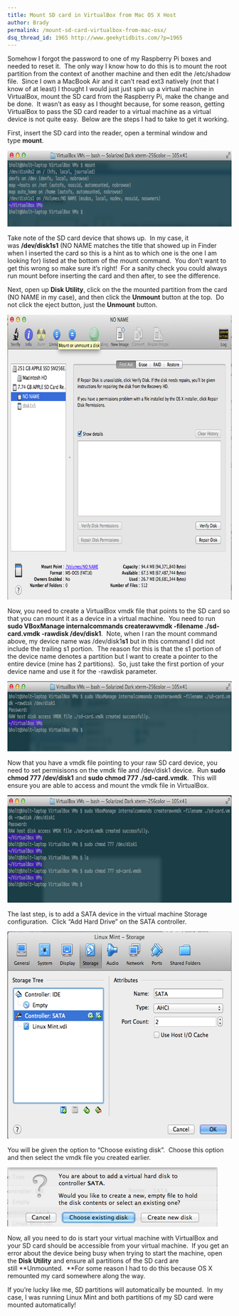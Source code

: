 ```yaml
---
title: Mount SD card in VirtualBox from Mac OS X Host
author: Brady
permalink: /mount-sd-card-virtualbox-from-mac-osx/
dsq_thread_id: 1965 http://www.geekytidbits.com/?p=1965
---
```

Somehow I forgot the password to one of my Raspberry Pi boxes and needed to reset it.  The only way I know how to do this is to mount the root partition from the context of another machine and then edit the /etc/shadow file.  Since I own a MacBook Air and it can&#8217;t read ext3 natively (not that I know of at least) I thought I would just just spin up a virtual machine in VirtualBox, mount the SD card from the Raspberry Pi, make the change and be done.  It wasn&#8217;t as easy as I thought because, for some reason, getting VirtualBox to pass the SD card reader to a virtual machine as a virtual device is not quite easy.  Below are the steps I had to take to get it working.

First, insert the SD card into the reader, open a terminal window and type **mount**.

<img class="alignnone size-full wp-image-1967" src="/media/Screen-Shot-2014-07-20-at-3.10.34-PM-copy.png" alt="Screen Shot 2014-07-20 at 3.10.34 PM copy" width="745" height="171" />

Take note of the SD card device that shows up.  In my case, it was **/dev/disk1s1** (NO NAME matches the title that showed up in Finder when I inserted the card so this is a hint as to which one is the one I am looking for) listed at the bottom of the mount command.  You don&#8217;t want to get this wrong so make sure it&#8217;s right!  For a sanity check you could always run mount before inserting the card and then after, to see the difference.

Next, open up **Disk Utility**, click on the the mounted partition from the card (NO NAME in my case), and then click the **Unmount** button at the top.  Do not click the eject button, just the **Unmount** button.

<img class="alignnone size-full wp-image-1966" src="/media/Screen-Shot-2014-07-20-at-3.08.37-PM1.png" alt="Screen Shot 2014-07-20 at 3.08.37 PM" width="742" height="640" />

Now, you need to create a VirtualBox vmdk file that points to the SD card so that you can mount it as a device in a virtual machine.  You need to run **sudo VBoxManage internalcommands createrawvmdk -filename ./sd-card.vmdk -rawdisk /dev/disk1**.  Note, when I ran the mount command above, my device name was /dev/disk1**s1** but in this command I did not include the trailing s1 portion.  The reason for this is that the s1 portion of the device name denotes a partition but I want to create a pointer to the entire device (mine has 2 partitions).  So, just take the first portion of your device name and use it for the -rawdisk parameter.

<img class="alignnone size-full wp-image-1969" src="/media/Screen-Shot-2014-07-20-at-3.25.23-PM.png" alt="Screen Shot 2014-07-20 at 3.25.23 PM" width="744" height="157" />

Now that you have a vmdk file pointing to your raw SD card device, you need to set permisisons on the vmdk file and /dev/disk1 device.  Run **sudo chmod 777 /dev/disk1** and **sudo chmod 777 ./sd-card.vmdk**.  This will ensure you are able to access and mount the vmdk file in VirtualBox.

<img class="alignnone size-full wp-image-1970" src="/media/Screen-Shot-2014-07-20-at-3.26.04-PM.png" alt="Screen Shot 2014-07-20 at 3.26.04 PM" width="744" height="241" />

The last step, is to add a SATA device in the virtual machine Storage configuration.  Click &#8220;Add Hard Drive&#8221; on the SATA controller.

<img class="alignnone size-full wp-image-1968" src="/media/Screen-Shot-2014-07-20-at-3.14.08-PM1.png" alt="Screen Shot 2014-07-20 at 3.14.08 PM" width="580" height="465" />

You will be given the option to &#8220;Choose existing disk&#8221;.  Choose this option and then select the vmdk file you created earlier.

<img class="alignnone size-full wp-image-1974" src="/media/Screen-Shot-2014-07-20-at-3.47.50-PM.png" alt="Screen Shot 2014-07-20 at 3.47.50 PM" width="472" height="133" />

Now, all you need to do is start your virtual machine with VirtualBox and your SD card should be accessible from your virtual machine.  If you get an error about the device being busy when trying to start the machine, open the **Disk Utility** and ensure all partitions of the SD card are still **Unmounted.  **For some reason I had to do this because OS X remounted my card somewhere along the way.

If you&#8217;re lucky like me, SD partitions will automatically be mounted.  In my case, I was running Linux Mint and both partitions of my SD card were mounted automatically!
